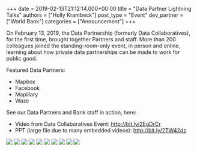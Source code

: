 +++
date = 2019-02-13T21:12:14.000+00:00
title = "Data Partner Lightning Talks"
authors = ["Holly Krambeck"]
post_type = "Event"
dev_partner = ["World Bank"]
categories = ["Announcement"]
+++

On February 13, 2019, the Data Partnership (formerly Data Collaboratives), for the first time, brought together Partners and staff. More than 200 colleagues joined the standing-room-only event, in person and online, learning about how private data partnerships can be made to work for public good.

Featured Data Partners:

* Mapbox
* Facebook
* Mapillary
* Waze

See our Data Partners and Bank staff in action, here:

* Video from Data Collaboratives Event: <http://bit.ly/2EgDrCr>
* PPT (large file due to many embedded videos): <http://bit.ly/2TW42dz>

![](0.jpg)
![](1.jpg)
![](2.jpg)
![](3.jpg)
![](4.jpg)
![](5.jpg)
![](6.jpg)
![](7.jpg)
![](8.jpg)
![](9.jpg)
